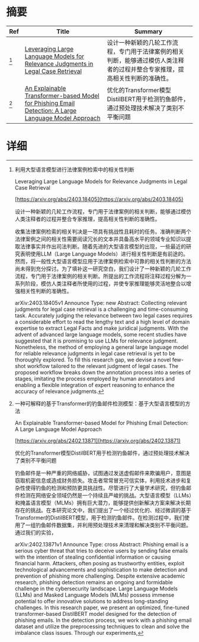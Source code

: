# 摘要

| Ref | Title | Summary |
| --- | --- | --- |
| [^1] | [Leveraging Large Language Models for Relevance Judgments in Legal Case Retrieval](https://arxiv.org/abs/2403.18405) | 设计一种新颖的几轮工作流程，专门用于法律案例的相关判断，能够通过模仿人类注释者的过程并整合专家推理，提高相关性判断的准确性。 |
| [^2] | [An Explainable Transformer-based Model for Phishing Email Detection: A Large Language Model Approach](https://arxiv.org/abs/2402.13871) | 优化的Transformer模型DistilBERT用于检测钓鱼邮件，通过预处理技术解决了类别不平衡问题 |

# 详细

[^1]: 利用大型语言模型进行法律案例检索中的相关性判断

    Leveraging Large Language Models for Relevance Judgments in Legal Case Retrieval

    [https://arxiv.org/abs/2403.18405](https://arxiv.org/abs/2403.18405)

    设计一种新颖的几轮工作流程，专门用于法律案例的相关判断，能够通过模仿人类注释者的过程并整合专家推理，提高相关性判断的准确性。

    

    收集法律案例检索的相关判决是一项具有挑战性且耗时的任务。准确判断两个法律案例之间的相关性需要阅读冗长的文本并具备高水平的领域专业知识以提取法律事实并作出司法判断。随着先进的大型语言模型的出现，一些最近的研究表明使用LLM（Large Language Models）进行相关性判断是有前途的。然而，将一般性大型语言模型应用于法律案例检索中可靠的相关性判断的方法尚未得到充分探讨。为了填补这一研究空白，我们设计了一种新颖的几轮工作流程，专门用于法律案例的相关判断。所提出的工作流程将注释过程分解为一系列阶段，模仿人类注释者所使用的过程，并使专家推理能够灵活地整合以增强相关性判断的准确性。

    arXiv:2403.18405v1 Announce Type: new  Abstract: Collecting relevant judgments for legal case retrieval is a challenging and time-consuming task. Accurately judging the relevance between two legal cases requires a considerable effort to read the lengthy text and a high level of domain expertise to extract Legal Facts and make juridical judgments. With the advent of advanced large language models, some recent studies have suggested that it is promising to use LLMs for relevance judgment. Nonetheless, the method of employing a general large language model for reliable relevance judgments in legal case retrieval is yet to be thoroughly explored. To fill this research gap, we devise a novel few-shot workflow tailored to the relevant judgment of legal cases. The proposed workflow breaks down the annotation process into a series of stages, imitating the process employed by human annotators and enabling a flexible integration of expert reasoning to enhance the accuracy of relevance judgments.
    
[^2]: 一种可解释的基于Transformer的钓鱼邮件检测模型：基于大型语言模型的方法

    An Explainable Transformer-based Model for Phishing Email Detection: A Large Language Model Approach

    [https://arxiv.org/abs/2402.13871](https://arxiv.org/abs/2402.13871)

    优化的Transformer模型DistilBERT用于检测钓鱼邮件，通过预处理技术解决了类别不平衡问题

    

    钓鱼邮件是一种严重的网络威胁，试图通过发送虚假邮件来欺骗用户，意图是窃取机密信息或造成财务损失。攻击者常常冒充可信实体，利用技术进步和复杂性使得钓鱼的检测和预防更具挑战性。尽管进行了大量学术研究，但钓鱼邮件检测在网络安全领域仍然是一个持续且严峻的挑战。大型语言模型（LLMs）和掩盖语言模型（MLMs）拥有巨大潜力，能够提供创新解决方案来解决长期存在的挑战。在本研究论文中，我们提出了一个经过优化的、经过微调的基于Transformer的DistilBERT模型，用于检测钓鱼邮件。在检测过程中，我们使用了一组钓鱼邮件数据集，并利用预处理技术来清理和解决类别不平衡问题。通过我们的实验，

    arXiv:2402.13871v1 Announce Type: cross  Abstract: Phishing email is a serious cyber threat that tries to deceive users by sending false emails with the intention of stealing confidential information or causing financial harm. Attackers, often posing as trustworthy entities, exploit technological advancements and sophistication to make detection and prevention of phishing more challenging. Despite extensive academic research, phishing detection remains an ongoing and formidable challenge in the cybersecurity landscape. Large Language Models (LLMs) and Masked Language Models (MLMs) possess immense potential to offer innovative solutions to address long-standing challenges. In this research paper, we present an optimized, fine-tuned transformer-based DistilBERT model designed for the detection of phishing emails. In the detection process, we work with a phishing email dataset and utilize the preprocessing techniques to clean and solve the imbalance class issues. Through our experiments, 
    

